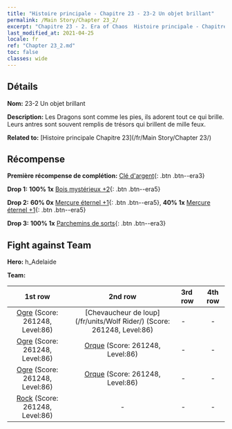```yaml
---
title: "Histoire principale - Chapitre 23 - 23-2 Un objet brillant"
permalink: /Main Story/Chapter 23_2/
excerpt: "Chapitre 23 - 2. Era of Chaos  Histoire principale - Chapitre 23_2. 23-2 Un objet brillant"
last_modified_at: 2021-04-25
locale: fr
ref: "Chapter 23_2.md"
toc: false
classes: wide
---
```


## Détails

 **Nom:** 23-2 Un objet brillant

 **Description:** Les Dragons sont comme les pies, ils adorent tout ce qui brille. Leurs antres sont souvent remplis de trésors qui brillent de mille feux.

 **Related to:** [Histoire principale Chapitre 23](/fr/Main Story/Chapter 23/)

## Récompense

 **Première récompense de complétion:** [Clé d'argent](/ItemsFR/con_693/){: .btn .btn--era3}

 **Drop 1:** **100% 1x** [Bois mystérieux +2](/ItemsFR/mat_76/){: .btn .btn--era5}

 **Drop 2:** **60% 0x** [Mercure éternel +1](/ItemsFR/mat_70/){: .btn .btn--era5}, **40% 1x** [Mercure éternel +1](/ItemsFR/mat_70/){: .btn .btn--era5}

 **Drop 3:** **100% 1x** [Parchemins de sorts](/ItemsFR/con_694/){: .btn .btn--era3}


## Fight against Team
 **Hero:** h_Adelaide

 **Team:**


  | 1st row | 2nd row | 3rd row | 4th row |
  |:----:|:----:|:----|:----:|
  | [Ogre](/fr/units/Ogre/) (Score: 261248, Level:86)  | [Chevaucheur de loup](/fr/units/Wolf Rider/) (Score: 261248, Level:86)  | - | - |
  | [Ogre](/fr/units/Ogre/) (Score: 261248, Level:86)  | [Orque](/fr/units/Orc/) (Score: 261248, Level:86)  | - | - |
  | [Ogre](/fr/units/Ogre/) (Score: 261248, Level:86)  | [Orque](/fr/units/Orc/) (Score: 261248, Level:86)  | - | - |
  | [Rock](/fr/units/Roc/) (Score: 261248, Level:86)  | - | - | - |


